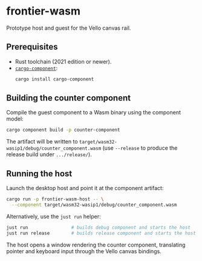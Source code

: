 # frontier-wasm

Prototype host and guest for the Vello canvas rail.

## Prerequisites

- Rust toolchain (2021 edition or newer).
- [`cargo-component`](https://github.com/bytecodealliance/cargo-component):
  ```sh
  cargo install cargo-component
  ```

## Building the counter component

Compile the guest component to a Wasm binary using the component model:

```sh
cargo component build -p counter-component
```

The artifact will be written to
`target/wasm32-wasip1/debug/counter_component.wasm` (use
`--release` to produce the release build under `.../release/`).

## Running the host

Launch the desktop host and point it at the component artifact:

```sh
cargo run -p frontier-wasm-host -- \
  --component target/wasm32-wasip1/debug/counter_component.wasm
```

Alternatively, use the `just run` helper:

```sh
just run                # builds debug component and starts the host
just run release        # builds release component and starts the host
```

The host opens a window rendering the counter component, translating
pointer and keyboard input through the Vello canvas bindings.
